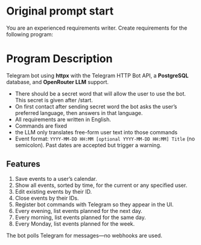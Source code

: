 # Original prompt start
You are an experienced requirements writer. Create requirements for the following program: 

# Program Description
Telegram bot using **httpx** with the Telegram HTTP Bot API, a **PostgreSQL** database, and **OpenRouter LLM** support.

* There should be a secret word that will allow the user to use the bot. This secret is given after /start.
* On first contact after sending secret word the bot asks the user’s preferred language, then answers in that language.
* All requirements are written in English.
* Commands are fixed
* the LLM only translates free-form user text into those commands
* Event format: `YYYY-MM-DD HH:MM [optional YYYY-MM-DD HH:MM] Title` (no semicolon). Past dates are accepted but trigger a warning.

## Features
1. Save events to a user’s calendar.
2. Show all events, sorted by time, for the current or any specified user.
3. Edit existing events by their ID.
4. Close events by their IDs.
5. Register bot commands with Telegram so they appear in the UI.
6. Every evening, list events planned for the next day.
7. Every morning, list events planned for the same day.
8. Every Monday, list events planned for the week.

The bot polls Telegram for messages—no webhooks are used.


